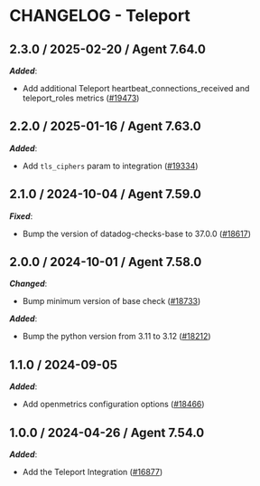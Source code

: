 # CHANGELOG - Teleport

<!-- towncrier release notes start -->

## 2.3.0 / 2025-02-20 / Agent 7.64.0

***Added***:

* Add additional Teleport heartbeat_connections_received and teleport_roles metrics ([#19473](https://github.com/DataDog/integrations-core/pull/19473))

## 2.2.0 / 2025-01-16 / Agent 7.63.0

***Added***:

* Add `tls_ciphers` param to integration ([#19334](https://github.com/DataDog/integrations-core/pull/19334))

## 2.1.0 / 2024-10-04 / Agent 7.59.0

***Fixed***:

* Bump the version of datadog-checks-base to 37.0.0 ([#18617](https://github.com/DataDog/integrations-core/pull/18617))

## 2.0.0 / 2024-10-01 / Agent 7.58.0

***Changed***:

* Bump minimum version of base check ([#18733](https://github.com/DataDog/integrations-core/pull/18733))

***Added***:

* Bump the python version from 3.11 to 3.12 ([#18212](https://github.com/DataDog/integrations-core/pull/18212))

## 1.1.0 / 2024-09-05

***Added***:

* Add openmetrics configuration options ([#18466](https://github.com/DataDog/integrations-core/pull/18466))

## 1.0.0 / 2024-04-26 / Agent 7.54.0

***Added***:

* Add the Teleport Integration ([#16877](https://github.com/DataDog/integrations-core/pull/16877))
